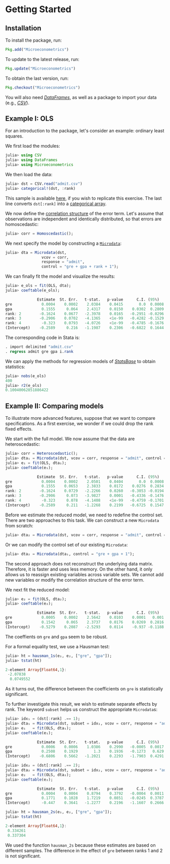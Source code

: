 # Getting Started

## Installation

To install the package, run:
```julia
Pkg.add("Microeconometrics")
```
To update to the latest release, run:
```julia
Pkg.update("Microeconometrics")
```
To obtain the last version, run:
```julia
Pkg.checkout("Microeconometrics")
```

You will also need [*DataFrames*](http://juliadata.github.io/DataFrames.jl/stable/),
as well as a package to import your data
(e.g., [*CSV*](http://juliadata.github.io/CSV.jl/stable/)).

## Example I: OLS

For an introduction to the package, let's consider an example: ordinary least squares.

We first load the modules:
```julia
julia> using CSV
julia> using DataFrames
julia> using Microeconometrics
```
We then load the data:
```julia
julia> dst = CSV.read("admit.csv")
julia> categorical!(dst, :rank)
```
This sample is available
[here](http://github.com/lbittarello/Microeconometrics.jl/tree/master/data),
if you wish to replicate this exercise.
The last line converts `dst[:rank]` into a
[categorical array](http://juliadata.github.io/DataFrames.jl/stable/man/categorical.html).

We now define the [correlation structure](#corrstructure) of the error term.
Let's assume that observations are independent and identically distributed,
so that errors are homoscedastic:
```julia
julia> corr = Homoscedastic();
```
We next specify the model by constructing a [`Microdata`](#microdata):
```julia
julia> dta = Microdata(dst,
                vcov = corr,
                response = "admit",
                control = "gre + gpa + rank + 1");
```

We can finally fit the model and visualize the results:
```julia
julia> e_ols = fit(OLS, dta);
julia> coeftable(e_ols);

              Estimate  St. Err.   t-stat.   p-value      C.I. (95%)  
gre             0.0004    0.0002    2.0384    0.0415       0.0  0.0008
gpa             0.1555     0.064    2.4317    0.0150    0.0302  0.2809
rank: 2        -0.1624    0.0677   -2.3978    0.0165   -0.2951 -0.0296
rank: 3        -0.2906    0.0702   -4.1365    <1e-99   -0.4282 -0.1529
rank: 4         -0.323    0.0793   -4.0726    <1e-99   -0.4785 -0.1676
(Intercept)    -0.2589     0.216   -1.1987    0.2306   -0.6822  0.1644
```

The corresponding code in Stata is:
```stata
. import delimited "admit.csv"
. regress admit gre gpa i.rank
```

We can apply the methods for regression models of
[*StatsBase*](http://juliastats.github.io/StatsBase.jl/stable/statmodels.html)
to obtain statistics:
```julia
julia> nobs(e_ols)
400
julia> r2(e_ols)
0.10040062851886422
```

## Example II: Comparing models

To illustrate more advanced features, suppose that we want to compare specifications.
As a first exercise, we wonder if we could drop the rank fixed effects.

We start with the full model. We now assume that the data are heteroscedastic:
```julia
julia> corr = Heteroscedastic();
julia> dta₁ = Microdata(dst, vcov = corr, response = "admit", control = "gre + gpa + rank + 1");
julia> e₁ = fit(OLS, dta₁);
julia> coeftable(e₁);

              Estimate  St. Err.   t-stat.   p-value      C.I. (95%)  
gre             0.0004    0.0002    2.0501    0.0404       0.0  0.0008
gpa             0.1555    0.0653    2.3833    0.0172    0.0276  0.2834
rank: 2        -0.1624    0.0729   -2.2266    0.0260   -0.3053 -0.0194
rank: 3        -0.2906     0.073   -3.9827    0.0001   -0.4336 -0.1476
rank: 4         -0.323     0.078   -4.1408    <1e-99   -0.4759 -0.1701
(Intercept)    -0.2589     0.211   -1.2268    0.2199   -0.6725  0.1547
```

Before we estimate the reduced model, we need to redefine the control set.
There are two approaches to this task.
We can construct a new `Microdata` from scratch:

```julia
julia> dta₂ = Microdata(dst, vcov = corr, response = "admit", control = "gre + gpa + 1");
```

Or we can modify the control set of our existing `Microdata`:
```julia
julia> dta₂ = Microdata(dta₁, control = "gre + gpa + 1");
```
The second approach does not reconstruct the underlying data matrix.
Therefore, it is faster and uses less memory.
On the other hand, it only allows us to reassign existing variables across variable sets.
We cannot add new variables or modify the correlation structure of the error term.

We next fit the reduced model:
```julia
julia> e₂ = fit(OLS, dta₂);
julia> coeftable(e₂);

              Estimate  St. Err.   t-stat.   p-value      C.I. (95%)  
gre             0.0005    0.0002    2.5642    0.0103    0.0001   0.001
gpa             0.1542     0.065    2.3737    0.0176    0.0269  0.2816
(Intercept)    -0.5279    0.2087   -2.5293    0.0114    -0.937 -0.1188
```
The coeffients on `gre` and `gpa` seem to be robust.

For a formal equality test, we use a Hausman test:
```julia
julia> ht = hausman_1s(e₁, e₂, ["gre", "gpa"]);
julia> tstat(ht)

2-element Array{Float64,1}:
 -2.07838
  0.0749552
```
As it turns out, the difference between the coefficients on `gre` is statistically significant.

To further investigate this result, we wish to estimate separate effects by rank.
The keyword `subset` helps us construct the appropriate `Microdata`s:
```julia
julia> idx₁ = (dst[:rank] .== 1);
julia> dta₁ = Microdata(dst, subset = idx₁, vcov = corr, response = "admit", control = "gre + gpa + 1");
julia> e₁   = fit(OLS, dta₁);
julia> coeftable(e₁);

              Estimate  St. Err.   t-stat.   p-value      C.I. (95%)  
gre             0.0006    0.0006    1.0386    0.2990   -0.0005  0.0017
gpa             0.2508    0.1929       1.3    0.1936   -0.1273   0.629
(Intercept)    -0.6806    0.5662   -1.2021    0.2293   -1.7903  0.4291

julia> idx₂ = (dst[:rank] .== 2);
julia> dta₂ = Microdata(dst, subset = idx₂, vcov = corr, response = "admit", control = "gre + gpa + 1");
julia> e₂   = fit(OLS, dta₂);
julia> coeftable(e₂);

              Estimate  St. Err.   t-stat.   p-value      C.I. (95%)  
gre             0.0004    0.0004    0.8794    0.3792   -0.0004  0.0011
gpa             0.1771    0.1028    1.7219    0.0851   -0.0245  0.3787
(Intercept)     -0.447    0.3641   -1.2277    0.2196   -1.1607  0.2666

julia> ht = hausman_2s(e₁, e₂, ["gre", "gpa"]);
julia> tstat(ht)

2-element Array{Float64,1}:
 0.334261
 0.337304
```
We used the function `hausman_2s` because these estimates are based on different samples.
The difference in the effect of `gre` between ranks 1 and 2 is not significant.
